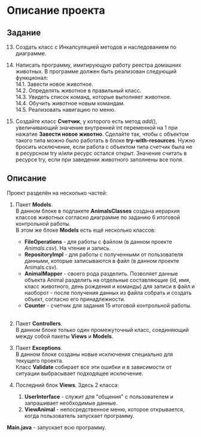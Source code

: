 # Описание проекта

## Задание

13. Создать класс с Инкапсуляцией методов и наследованием по диаграмме.

14.  Написать программу, имитирующую работу реестра домашних животных.
В программе должен быть реализован следующий функционал: <br>
14.1.  Завести новое животное. <br>
14.2.  Определять животное в правильный класс. <br>
14.3.  Увидеть список команд, которые выполняет животное. <br>
14.4.  Обучить животное новым командам. <br>
14.5.  Реализовать навигацию по меню.

15. Создайте класс **Счетчик**, у которого есть метод *add()*, увеличивающий значение внутренней int переменной на 1 при нажатие **Завести новое животно**. Сделайте так, чтобы с объектом такого типа можно было работать в блоке **try-with-resources**. Нужно бросить исключение, если работа с объектом типа счетчик была не в ресурсном try и/или ресурс остался открыт. Значение
считать в ресурсе try, если при заведении животного заполнены все поля.

## Описание

Проект разделён на несколько частей:
1. Пакет **Models**. <br>
В данном блоке в подпакете **AnimalsClasses** создана иерархия классов животных согласно диаграмме по заданию 6 итоговой контрольной работы. <br>
В этом же блоке **Models** есть ещё несколько классов:
    * **FileOperations** - для работы с файлом (в данном проекте *Animals.csv*). На чтение и запись.
    * **RepositoryImpl** - для работы с полученными от пользователя данными, которые записываются в файл (в данном проекте Animals.csv).
    * **AnimalMapper** - своего рода разделить. Позволяет данные объекта Animal разделить на отдельные составляющие (id, имя, класс животного, день рождения и команды) для записи в файл и наоборот - после получения данных из файла собрать и создать объект, согласно его принадлежности.
    * **Counter** - счетчик для задания 15 итоговой контрольной работы. <br><br>

2. Пакет **Controllers**. <br>
В данном блоке только один промежуточный класс, соединяющий между собой пакеты **Views** и **Models**.

3. Пакет **Exceptions**. <br>
В данном блоке созданы новые исключения специально для текущего проекта. <br>
Класс **Validate** собирает все эти ошибки и в зависимости от ситуации выбрасывает подходящее исключение.

4. Последний блок **Views**.
Здесь 2 класса:
    1. **UserInterface** - служит для "общения" с пользователем и запрашивает необходимые данные.
    2. **ViewAnimal** - непосредственное меню, которое открывается, когда пользователь запускает программу.

**Main.java** - запускает всю программу.
